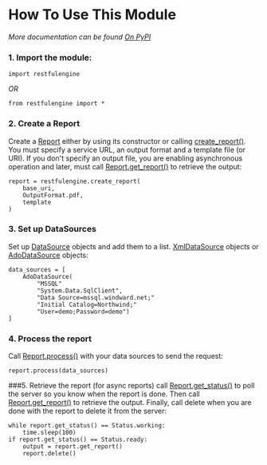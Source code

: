 How To Use This Module
======================
*More documentation can be found [On PyPI](http://pythonhosted.org/restfulengine/)*

### 1. Import the module:
```
import restfulengine
```
*OR*
```
from restfulengine import *
```
### 2. Create a Report 
Create a [Report](http://pythonhosted.org/restfulengine/#restfulengine.Report)
either by using its constructor or calling
[create_report()](http://pythonhosted.org/restfulengine/#restfulengine.create_report).
You must specify a service URL, an output format
and a template file (or URI). If you don't specify an output file,
you are enabling asynchronous operation and later, must call
[Report.get_report()](http://pythonhosted.org/restfulengine/#restfulengine.Report.get_report)
to retrieve the output:
```
report = restfulengine.create_report(
    base_uri,
    OutputFormat.pdf,
    template
)
```
### 3. Set up DataSources 
Set up [DataSource](http://pythonhosted.org/restfulengine/#restfulengine.DataSource)
objects and add them to a list.
[XmlDataSource](http://pythonhosted.org/restfulengine/#restfulengine.XmlDataSource)
objects or [AdoDataSource](http://pythonhosted.org/restfulengine/#restfulengine.AdoDataSource) objects:
```
data_sources = [
    AdoDataSource(
        "MSSQL"
        "System.Data.SqlClient",
        "Data Source=mssql.windward.net;"
        "Initial Catalog=Northwind;"
        "User=demo;Password=demo")
]
```
### 4. Process the report
Call [Report.process()](http://pythonhosted.org/restfulengine/#restfulengine.Report.process)
with your data sources to send the request:
```
report.process(data_sources)
```
###5. Retrieve the report
(for async reports) call
[Report.get_status()](http://pythonhosted.org/restfulengine/#restfulengine.Report.get_status)
to poll the server so you know when the report is done.  Then call
[Report.get_report()](http://pythonhosted.org/restfulengine/#restfulengine.Report.get_report)
to retrieve the output.  Finally, call delete
when you are done with the report to delete it from the server:
```
while report.get_status() == Status.working:
    time.sleep(100)
if report.get_status() == Status.ready:
    output = report.get_report()
    report.delete()
```
